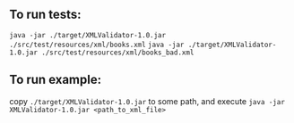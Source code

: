 To run tests:
-------------
```java -jar ./target/XMLValidator-1.0.jar ./src/test/resources/xml/books.xml```
```java -jar ./target/XMLValidator-1.0.jar ./src/test/resources/xml/books_bad.xml```

To run example:
---------------
copy ```./target/XMLValidator-1.0.jar``` to some path, and execute 
```java -jar XMLValidator-1.0.jar <path_to_xml_file>```

